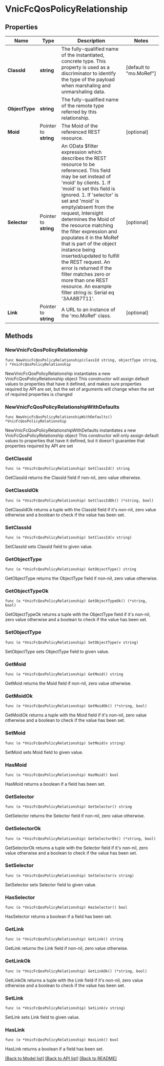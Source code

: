 # VnicFcQosPolicyRelationship

## Properties

Name | Type | Description | Notes
------------ | ------------- | ------------- | -------------
**ClassId** | **string** | The fully-qualified name of the instantiated, concrete type. This property is used as a discriminator to identify the type of the payload when marshaling and unmarshaling data. | [default to "mo.MoRef"]
**ObjectType** | **string** | The fully-qualified name of the remote type referred by this relationship. | 
**Moid** | Pointer to **string** | The Moid of the referenced REST resource. | [optional] 
**Selector** | Pointer to **string** | An OData $filter expression which describes the REST resource to be referenced. This field may be set instead of &#39;moid&#39; by clients. 1. If &#39;moid&#39; is set this field is ignored. 1. If &#39;selector&#39; is set and &#39;moid&#39; is empty/absent from the request, Intersight determines the Moid of the resource matching the filter expression and populates it in the MoRef that is part of the object instance being inserted/updated to fulfill the REST request. An error is returned if the filter matches zero or more than one REST resource. An example filter string is: Serial eq &#39;3AA8B7T11&#39;. | [optional] 
**Link** | Pointer to **string** | A URL to an instance of the &#39;mo.MoRef&#39; class. | [optional] 

## Methods

### NewVnicFcQosPolicyRelationship

`func NewVnicFcQosPolicyRelationship(classId string, objectType string, ) *VnicFcQosPolicyRelationship`

NewVnicFcQosPolicyRelationship instantiates a new VnicFcQosPolicyRelationship object
This constructor will assign default values to properties that have it defined,
and makes sure properties required by API are set, but the set of arguments
will change when the set of required properties is changed

### NewVnicFcQosPolicyRelationshipWithDefaults

`func NewVnicFcQosPolicyRelationshipWithDefaults() *VnicFcQosPolicyRelationship`

NewVnicFcQosPolicyRelationshipWithDefaults instantiates a new VnicFcQosPolicyRelationship object
This constructor will only assign default values to properties that have it defined,
but it doesn't guarantee that properties required by API are set

### GetClassId

`func (o *VnicFcQosPolicyRelationship) GetClassId() string`

GetClassId returns the ClassId field if non-nil, zero value otherwise.

### GetClassIdOk

`func (o *VnicFcQosPolicyRelationship) GetClassIdOk() (*string, bool)`

GetClassIdOk returns a tuple with the ClassId field if it's non-nil, zero value otherwise
and a boolean to check if the value has been set.

### SetClassId

`func (o *VnicFcQosPolicyRelationship) SetClassId(v string)`

SetClassId sets ClassId field to given value.


### GetObjectType

`func (o *VnicFcQosPolicyRelationship) GetObjectType() string`

GetObjectType returns the ObjectType field if non-nil, zero value otherwise.

### GetObjectTypeOk

`func (o *VnicFcQosPolicyRelationship) GetObjectTypeOk() (*string, bool)`

GetObjectTypeOk returns a tuple with the ObjectType field if it's non-nil, zero value otherwise
and a boolean to check if the value has been set.

### SetObjectType

`func (o *VnicFcQosPolicyRelationship) SetObjectType(v string)`

SetObjectType sets ObjectType field to given value.


### GetMoid

`func (o *VnicFcQosPolicyRelationship) GetMoid() string`

GetMoid returns the Moid field if non-nil, zero value otherwise.

### GetMoidOk

`func (o *VnicFcQosPolicyRelationship) GetMoidOk() (*string, bool)`

GetMoidOk returns a tuple with the Moid field if it's non-nil, zero value otherwise
and a boolean to check if the value has been set.

### SetMoid

`func (o *VnicFcQosPolicyRelationship) SetMoid(v string)`

SetMoid sets Moid field to given value.

### HasMoid

`func (o *VnicFcQosPolicyRelationship) HasMoid() bool`

HasMoid returns a boolean if a field has been set.

### GetSelector

`func (o *VnicFcQosPolicyRelationship) GetSelector() string`

GetSelector returns the Selector field if non-nil, zero value otherwise.

### GetSelectorOk

`func (o *VnicFcQosPolicyRelationship) GetSelectorOk() (*string, bool)`

GetSelectorOk returns a tuple with the Selector field if it's non-nil, zero value otherwise
and a boolean to check if the value has been set.

### SetSelector

`func (o *VnicFcQosPolicyRelationship) SetSelector(v string)`

SetSelector sets Selector field to given value.

### HasSelector

`func (o *VnicFcQosPolicyRelationship) HasSelector() bool`

HasSelector returns a boolean if a field has been set.

### GetLink

`func (o *VnicFcQosPolicyRelationship) GetLink() string`

GetLink returns the Link field if non-nil, zero value otherwise.

### GetLinkOk

`func (o *VnicFcQosPolicyRelationship) GetLinkOk() (*string, bool)`

GetLinkOk returns a tuple with the Link field if it's non-nil, zero value otherwise
and a boolean to check if the value has been set.

### SetLink

`func (o *VnicFcQosPolicyRelationship) SetLink(v string)`

SetLink sets Link field to given value.

### HasLink

`func (o *VnicFcQosPolicyRelationship) HasLink() bool`

HasLink returns a boolean if a field has been set.


[[Back to Model list]](../README.md#documentation-for-models) [[Back to API list]](../README.md#documentation-for-api-endpoints) [[Back to README]](../README.md)


